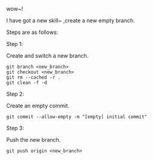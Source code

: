 wow~!

I have got a new skill~ ,create a new empty branch.

Steps are as follows:

Step 1:

Create and switch a new branch.

```
git branch <new_branch>
git checkout <new_branch>
git rm --cached -r . 
git clean -f -d
```

Step 2:

Create an empty commit.

```
git commit --allow-empty -m "[empty] initial commit"
```

Step 3:

Push the new branch.

```
git push origin <new_branch>
```

